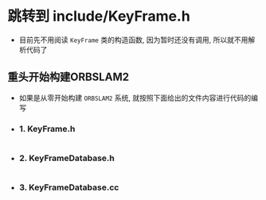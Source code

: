 # 跳转到 include/KeyFrame.h

- 目前先不用阅读 `KeyFrame` 类的构造函数, 因为暂时还没有调用, 所以就不用解析代码了


## 重头开始构建ORBSLAM2

- 如果是从零开始构建 `ORBSLAM2` 系统, 就按照下面给出的文件内容进行代码的编写


- ### 1. KeyFrame.h

```c++

```


- ### 2. KeyFrameDatabase.h

```c++

```


- ### 3. KeyFrameDatabase.cc


```c++

```


